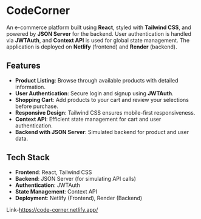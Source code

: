 # CodeCorner 

An e-commerce platform built using **React**, styled with **Tailwind CSS**, and powered by **JSON Server** for the backend. User authentication is handled via **JWTAuth**, and **Context API** is used for global state management. The application is deployed on **Netlify** (frontend) and **Render** (backend).

## Features

- **Product Listing**: Browse through available products with detailed information.
- **User Authentication**: Secure login and signup using **JWTAuth**.
- **Shopping Cart**: Add products to your cart and review your selections before purchase.
- **Responsive Design**: Tailwind CSS ensures mobile-first responsiveness.
- **Context API**: Efficient state management for cart and user authentication.
- **Backend with JSON Server**: Simulated backend for product and user data.

## Tech Stack

- **Frontend**: React, Tailwind CSS
- **Backend**: JSON Server (for simulating API calls)
- **Authentication**: JWTAuth
- **State Management**: Context API
- **Deployment**: Netlify (Frontend), Render (Backend)


Link-https://code-corner.netlify.app/
